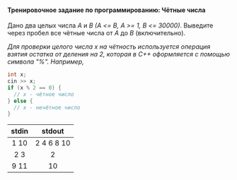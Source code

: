 #### Тренировочное задание по программированию: Чётные числа ####

Дано два целых числа *A* и *B* *(A <= B, A >= 1, B <= 30000)*. Выведите через пробел все чётные числа от *A* до *B* (включительно).

*Для проверки целого числа x на чётность используется операция взятия остатка от деления на 2, которая в C++ оформляется с помощью символа "%". Например,*

```objectivec
int x;
cin >> x;
if (x % 2 == 0) {
  // x - чётное число
} else {
  // x - нечётное число
}
```

|             stdin              |             stdout             |
|:------------------------------:|:------------------------------:|
| 1 10                           | 2 4 6 8 10                     |
| 2 3                            | 2                              |
| 9 11                           | 10                             |